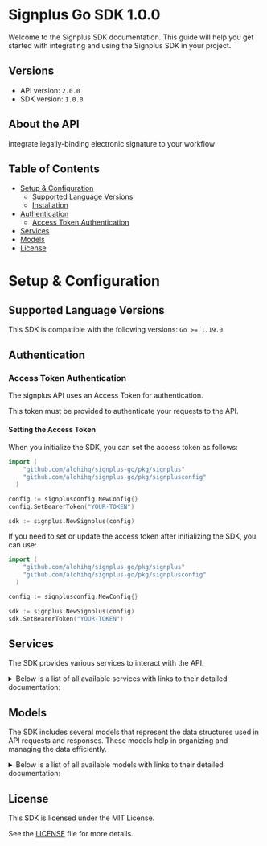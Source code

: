 # Signplus Go SDK 1.0.0

Welcome to the Signplus SDK documentation. This guide will help you get started with integrating and using the Signplus SDK in your project.

## Versions

- API version: `2.0.0`
- SDK version: `1.0.0`

## About the API

Integrate legally-binding electronic signature to your workflow

## Table of Contents

- [Setup & Configuration](#setup--configuration)
  - [Supported Language Versions](#supported-language-versions)
  - [Installation](#installation)
- [Authentication](#authentication)
  - [Access Token Authentication](#access-token-authentication)
- [Services](#services)
- [Models](#models)
- [License](#license)

# Setup & Configuration

## Supported Language Versions

This SDK is compatible with the following versions: `Go >= 1.19.0`

## Authentication

### Access Token Authentication

The signplus API uses an Access Token for authentication.

This token must be provided to authenticate your requests to the API.

#### Setting the Access Token

When you initialize the SDK, you can set the access token as follows:

```go
import (
    "github.com/alohihq/signplus-go/pkg/signplus"
    "github.com/alohihq/signplus-go/pkg/signplusconfig"
  )

config := signplusconfig.NewConfig{}
config.SetBearerToken("YOUR-TOKEN")

sdk := signplus.NewSignplus(config)
```

If you need to set or update the access token after initializing the SDK, you can use:

```go
import (
    "github.com/alohihq/signplus-go/pkg/signplus"
    "github.com/alohihq/signplus-go/pkg/signplusconfig"
  )

config := signplusconfig.NewConfig{}

sdk := signplus.NewSignplus(config)
sdk.SetBearerToken("YOUR-TOKEN")
```

## Services

The SDK provides various services to interact with the API.

<details> 
<summary>Below is a list of all available services with links to their detailed documentation:</summary>

| Name                                                          |
| :------------------------------------------------------------ |
| [SignplusService](documentation/services/signplus_service.md) |

</details>

## Models

The SDK includes several models that represent the data structures used in API requests and responses. These models help in organizing and managing the data efficiently.

<details> 
<summary>Below is a list of all available models with links to their detailed documentation:</summary>

| Name                                                                                                           | Description                                                                                                                                                                                                                                                                                                                                                                                                                                                                               |
| :------------------------------------------------------------------------------------------------------------- | :---------------------------------------------------------------------------------------------------------------------------------------------------------------------------------------------------------------------------------------------------------------------------------------------------------------------------------------------------------------------------------------------------------------------------------------------------------------------------------------- |
| [CreateEnvelopeRequest](documentation/models/create_envelope_request.md)                                       |                                                                                                                                                                                                                                                                                                                                                                                                                                                                                           |
| [Envelope](documentation/models/envelope.md)                                                                   |                                                                                                                                                                                                                                                                                                                                                                                                                                                                                           |
| [CreateEnvelopeFromTemplateRequest](documentation/models/create_envelope_from_template_request.md)             |                                                                                                                                                                                                                                                                                                                                                                                                                                                                                           |
| [ListEnvelopesRequest](documentation/models/list_envelopes_request.md)                                         |                                                                                                                                                                                                                                                                                                                                                                                                                                                                                           |
| [ListEnvelopesResponse](documentation/models/list_envelopes_response.md)                                       |                                                                                                                                                                                                                                                                                                                                                                                                                                                                                           |
| [Document](documentation/models/document.md)                                                                   |                                                                                                                                                                                                                                                                                                                                                                                                                                                                                           |
| [ListEnvelopeDocumentsResponse](documentation/models/list_envelope_documents_response.md)                      |                                                                                                                                                                                                                                                                                                                                                                                                                                                                                           |
| [AddEnvelopeDocumentRequest](documentation/models/add_envelope_document_request.md)                            |                                                                                                                                                                                                                                                                                                                                                                                                                                                                                           |
| [SetEnvelopeDynamicFieldsRequest](documentation/models/set_envelope_dynamic_fields_request.md)                 |                                                                                                                                                                                                                                                                                                                                                                                                                                                                                           |
| [AddEnvelopeSigningStepsRequest](documentation/models/add_envelope_signing_steps_request.md)                   |                                                                                                                                                                                                                                                                                                                                                                                                                                                                                           |
| [RenameEnvelopeRequest](documentation/models/rename_envelope_request.md)                                       |                                                                                                                                                                                                                                                                                                                                                                                                                                                                                           |
| [SetEnvelopeCommentRequest](documentation/models/set_envelope_comment_request.md)                              |                                                                                                                                                                                                                                                                                                                                                                                                                                                                                           |
| [EnvelopeNotification](documentation/models/envelope_notification.md)                                          |                                                                                                                                                                                                                                                                                                                                                                                                                                                                                           |
| [SetEnvelopeExpirationRequest](documentation/models/set_envelope_expiration_request.md)                        |                                                                                                                                                                                                                                                                                                                                                                                                                                                                                           |
| [SetEnvelopeLegalityLevelRequest](documentation/models/set_envelope_legality_level_request.md)                 |                                                                                                                                                                                                                                                                                                                                                                                                                                                                                           |
| [Annotation](documentation/models/annotation.md)                                                               |                                                                                                                                                                                                                                                                                                                                                                                                                                                                                           |
| [ListEnvelopeDocumentAnnotationsResponse](documentation/models/list_envelope_document_annotations_response.md) |                                                                                                                                                                                                                                                                                                                                                                                                                                                                                           |
| [AddAnnotationRequest](documentation/models/add_annotation_request.md)                                         |                                                                                                                                                                                                                                                                                                                                                                                                                                                                                           |
| [CreateTemplateRequest](documentation/models/create_template_request.md)                                       |                                                                                                                                                                                                                                                                                                                                                                                                                                                                                           |
| [Template](documentation/models/template.md)                                                                   |                                                                                                                                                                                                                                                                                                                                                                                                                                                                                           |
| [ListTemplatesRequest](documentation/models/list_templates_request.md)                                         |                                                                                                                                                                                                                                                                                                                                                                                                                                                                                           |
| [ListTemplatesResponse](documentation/models/list_templates_response.md)                                       |                                                                                                                                                                                                                                                                                                                                                                                                                                                                                           |
| [AddTemplateDocumentRequest](documentation/models/add_template_document_request.md)                            |                                                                                                                                                                                                                                                                                                                                                                                                                                                                                           |
| [ListTemplateDocumentsResponse](documentation/models/list_template_documents_response.md)                      |                                                                                                                                                                                                                                                                                                                                                                                                                                                                                           |
| [AddTemplateSigningStepsRequest](documentation/models/add_template_signing_steps_request.md)                   |                                                                                                                                                                                                                                                                                                                                                                                                                                                                                           |
| [RenameTemplateRequest](documentation/models/rename_template_request.md)                                       |                                                                                                                                                                                                                                                                                                                                                                                                                                                                                           |
| [SetTemplateCommentRequest](documentation/models/set_template_comment_request.md)                              |                                                                                                                                                                                                                                                                                                                                                                                                                                                                                           |
| [ListTemplateAnnotationsResponse](documentation/models/list_template_annotations_response.md)                  |                                                                                                                                                                                                                                                                                                                                                                                                                                                                                           |
| [ListTemplateDocumentAnnotationsResponse](documentation/models/list_template_document_annotations_response.md) |                                                                                                                                                                                                                                                                                                                                                                                                                                                                                           |
| [CreateWebhookRequest](documentation/models/create_webhook_request.md)                                         |                                                                                                                                                                                                                                                                                                                                                                                                                                                                                           |
| [Webhook](documentation/models/webhook.md)                                                                     |                                                                                                                                                                                                                                                                                                                                                                                                                                                                                           |
| [ListWebhooksRequest](documentation/models/list_webhooks_request.md)                                           |                                                                                                                                                                                                                                                                                                                                                                                                                                                                                           |
| [ListWebhooksResponse](documentation/models/list_webhooks_response.md)                                         |                                                                                                                                                                                                                                                                                                                                                                                                                                                                                           |
| [EnvelopeFlowType](documentation/models/envelope_flow_type.md)                                                 | Flow type of the envelope (REQUEST_SIGNATURE is a request for signature, SIGN_MYSELF is a self-signing flow)                                                                                                                                                                                                                                                                                                                                                                              |
| [EnvelopeLegalityLevel](documentation/models/envelope_legality_level.md)                                       | Legal level of the envelope (SES is Simple Electronic Signature, QES_EIDAS is Qualified Electronic Signature, QES_ZERTES is Qualified Electronic Signature with Zertes)                                                                                                                                                                                                                                                                                                                   |
| [EnvelopeStatus](documentation/models/envelope_status.md)                                                      | Status of the envelope                                                                                                                                                                                                                                                                                                                                                                                                                                                                    |
| [SigningStep](documentation/models/signing_step.md)                                                            |                                                                                                                                                                                                                                                                                                                                                                                                                                                                                           |
| [Recipient](documentation/models/recipient.md)                                                                 |                                                                                                                                                                                                                                                                                                                                                                                                                                                                                           |
| [RecipientRole](documentation/models/recipient_role.md)                                                        | Role of the recipient (SIGNER signs the document, RECEIVES_COPY receives a copy of the document, IN_PERSON_SIGNER signs the document in person, SENDER sends the document)                                                                                                                                                                                                                                                                                                                |
| [RecipientVerification](documentation/models/recipient_verification.md)                                        |                                                                                                                                                                                                                                                                                                                                                                                                                                                                                           |
| [RecipientVerificationType](documentation/models/recipient_verification_type.md)                               | Type of signature verification (SMS sends a code via SMS, PASSCODE requires a code to be entered)                                                                                                                                                                                                                                                                                                                                                                                         |
| [Page](documentation/models/page.md)                                                                           |                                                                                                                                                                                                                                                                                                                                                                                                                                                                                           |
| [EnvelopeOrderField](documentation/models/envelope_order_field.md)                                             | Field to order envelopes by                                                                                                                                                                                                                                                                                                                                                                                                                                                               |
| [DynamicField](documentation/models/dynamic_field.md)                                                          |                                                                                                                                                                                                                                                                                                                                                                                                                                                                                           |
| [AnnotationType](documentation/models/annotation_type.md)                                                      | Type of the annotation                                                                                                                                                                                                                                                                                                                                                                                                                                                                    |
| [AnnotationSignature](documentation/models/annotation_signature.md)                                            | Signature annotation (null if annotation is not a signature)                                                                                                                                                                                                                                                                                                                                                                                                                              |
| [AnnotationInitials](documentation/models/annotation_initials.md)                                              | Initials annotation (null if annotation is not initials)                                                                                                                                                                                                                                                                                                                                                                                                                                  |
| [AnnotationText](documentation/models/annotation_text.md)                                                      | Text annotation (null if annotation is not a text)                                                                                                                                                                                                                                                                                                                                                                                                                                        |
| [AnnotationDateTime](documentation/models/annotation_date_time.md)                                             | Date annotation (null if annotation is not a date)                                                                                                                                                                                                                                                                                                                                                                                                                                        |
| [AnnotationCheckbox](documentation/models/annotation_checkbox.md)                                              | Checkbox annotation (null if annotation is not a checkbox)                                                                                                                                                                                                                                                                                                                                                                                                                                |
| [AnnotationFont](documentation/models/annotation_font.md)                                                      |                                                                                                                                                                                                                                                                                                                                                                                                                                                                                           |
| [AnnotationFontFamily](documentation/models/annotation_font_family.md)                                         | Font family of the text                                                                                                                                                                                                                                                                                                                                                                                                                                                                   |
| [AnnotationDateTimeFormat](documentation/models/annotation_date_time_format.md)                                | Format of the date time (DMY_NUMERIC_SLASH is day/month/year with slashes, MDY_NUMERIC_SLASH is month/day/year with slashes, YMD_NUMERIC_SLASH is year/month/day with slashes, DMY_NUMERIC_DASH_SHORT is day/month/year with dashes, DMY_NUMERIC_DASH is day/month/year with dashes, YMD_NUMERIC_DASH is year/month/day with dashes, MDY_TEXT_DASH_SHORT is month/day/year with dashes, MDY_TEXT_SPACE_SHORT is month/day/year with spaces, MDY_TEXT_SPACE is month/day/year with spaces) |
| [AnnotationCheckboxStyle](documentation/models/annotation_checkbox_style.md)                                   | Style of the checkbox                                                                                                                                                                                                                                                                                                                                                                                                                                                                     |
| [TemplateSigningStep](documentation/models/template_signing_step.md)                                           |                                                                                                                                                                                                                                                                                                                                                                                                                                                                                           |
| [TemplateRecipient](documentation/models/template_recipient.md)                                                |                                                                                                                                                                                                                                                                                                                                                                                                                                                                                           |
| [TemplateRecipientRole](documentation/models/template_recipient_role.md)                                       | Role of the recipient (SIGNER signs the document, RECEIVES_COPY receives a copy of the document, IN_PERSON_SIGNER signs the document in person, SENDER sends the document)                                                                                                                                                                                                                                                                                                                |
| [TemplateOrderField](documentation/models/template_order_field.md)                                             | Field to order templates by                                                                                                                                                                                                                                                                                                                                                                                                                                                               |
| [WebhookEvent](documentation/models/webhook_event.md)                                                          | Event of the webhook                                                                                                                                                                                                                                                                                                                                                                                                                                                                      |

</details>

## License

This SDK is licensed under the MIT License.

See the [LICENSE](LICENSE) file for more details.
